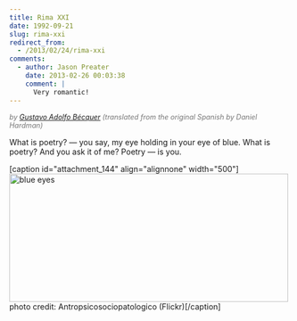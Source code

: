 ```yaml
---
title: Rima XXI
date: 1992-09-21
slug: rima-xxi
redirect_from:
  - /2013/02/24/rima-xxi
comments:
  - author: Jason Preater
    date: 2013-02-26 00:03:38
    comment: |
      Very romantic!
---
```

<p style="color:#777;font-style:italic;font-size:90%;">by <a class="zem_slink" title="Gustavo Adolfo Bécquer" href="http://en.wikipedia.org/wiki/Gustavo_Adolfo_B%C3%A9cquer" target="_blank" rel="wikipedia">Gustavo Adolfo Bécquer</a> (translated from the original Spanish by Daniel Hardman)</p>

<p class="poetry">What is poetry? &mdash; you say,
my eye holding in your eye of blue.
What is poetry? And you ask it of me?
Poetry &mdash; is you.</p>

[caption id="attachment_144" align="alignnone" width="500"]<a href="http://www.flickr.com/photos/adanyel/3107458109/"><img class=" wp-image-144 " alt="blue eyes" src="http://sivanea.com/wp-content/uploads/2013/01/screen-shot-2013-01-01-at-6-27-10-pm.png" width="500" height="230" /></a> photo credit: Antropsicosociopatologico (Flickr)[/caption]
